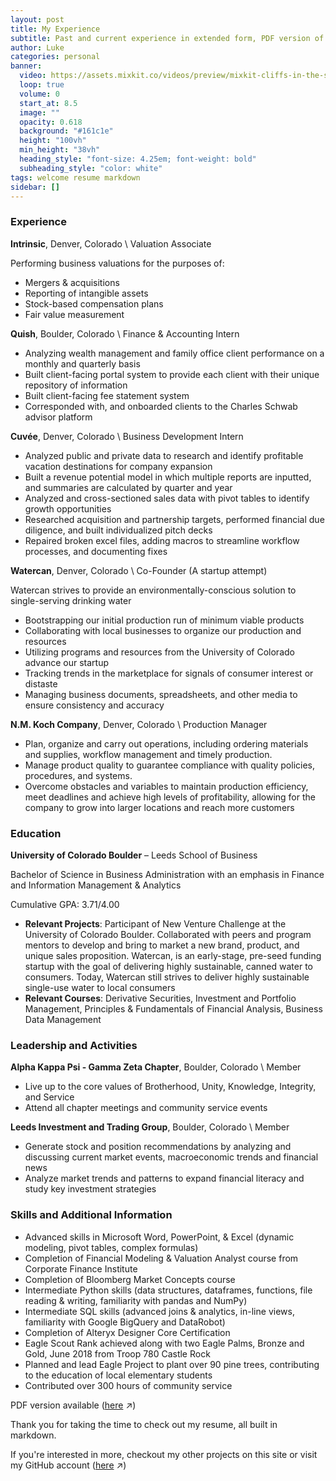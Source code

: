 ```yaml
---
layout: post
title: My Experience
subtitle: Past and current experience in extended form, PDF version of my resume available below
author: Luke
categories: personal
banner:
  video: https://assets.mixkit.co/videos/preview/mixkit-cliffs-in-the-sea-aerial-shot-1952-large.mp4
  loop: true
  volume: 0
  start_at: 8.5
  image: ""
  opacity: 0.618
  background: "#161c1e"
  height: "100vh"
  min_height: "38vh"
  heading_style: "font-size: 4.25em; font-weight: bold"
  subheading_style: "color: white"
tags: welcome resume markdown
sidebar: []
---
```


### Experience

**Intrinsic**, Denver, Colorado \ Valuation Associate

Performing business valuations for the purposes of:
- Mergers & acquisitions
- Reporting of intangible assets 
- Stock-based compensation plans 
- Fair value measurement

**Quish**, Boulder, Colorado \ Finance & Accounting Intern

- Analyzing wealth management and family office client performance on a monthly and quarterly basis
- Built client-facing portal system to provide each client with their unique repository of information
- Built client-facing fee statement system 
- Corresponded with, and onboarded clients to the Charles Schwab advisor platform

**Cuvée**, Denver, Colorado \ Business Development Intern

- Analyzed public and private data to research and identify profitable vacation destinations for company expansion
- Built a revenue potential model in which multiple reports are inputted, and summaries are calculated by quarter and year
- Analyzed and cross-sectioned sales data with pivot tables to identify growth opportunities
- Researched acquisition and partnership targets, performed financial due diligence, and built individualized pitch decks
- Repaired broken excel files, adding macros to streamline workflow processes, and documenting fixes

**Watercan**, Denver, Colorado \ Co-Founder (A startup attempt)

Watercan strives to provide an environmentally-conscious solution to single-serving drinking water
- Bootstrapping our initial production run of minimum viable products
- Collaborating with local businesses to organize our production and resources
- Utilizing programs and resources from the University of Colorado advance our startup
- Tracking trends in the marketplace for signals of consumer interest or distaste
- Managing business documents, spreadsheets, and other media to ensure consistency and accuracy

**N.M. Koch Company**, Denver, Colorado \ Production Manager

- Plan, organize and carry out operations, including ordering materials and supplies, workflow management and timely production. 
- Manage product quality to guarantee compliance with quality policies, procedures, and systems. 
- Overcome obstacles and variables to maintain production efficiency, meet deadlines and achieve high levels of profitability, allowing for the company to grow into larger locations and reach more customers

### Education

**University of Colorado Boulder** – Leeds School of Business

Bachelor of Science in Business Administration with an emphasis in Finance and Information Management & Analytics

Cumulative GPA: 3.71/4.00

- **Relevant Projects**: Participant of New Venture Challenge at the University of Colorado Boulder. Collaborated with peers and program mentors to develop and bring to market a new brand, product, and unique sales proposition. Watercan, is an early-stage, pre-seed funding startup with the goal of delivering highly sustainable, canned water to consumers. Today, Watercan still strives to deliver highly sustainable single-use water to local consumers
- **Relevant Courses**: Derivative Securities, Investment and Portfolio Management, Principles & Fundamentals of Financial Analysis, Business Data Management


### Leadership and Activities

**Alpha Kappa Psi - Gamma Zeta Chapter**, Boulder, Colorado \ Member

- Live up to the core values of Brotherhood, Unity, Knowledge, Integrity, and Service
- Attend all chapter meetings and community service events

**Leeds Investment and Trading Group**, Boulder, Colorado \ Member										  
- Generate stock and position recommendations by analyzing and discussing current market events, macroeconomic trends and financial news
- Analyze market trends and patterns to expand financial literacy and study key investment strategies

### Skills and Additional Information

- Advanced skills in Microsoft Word, PowerPoint, & Excel (dynamic modeling, pivot tables, complex formulas)
- Completion of Financial Modeling & Valuation Analyst course from Corporate Finance Institute
- Completion of Bloomberg Market Concepts course
- Intermediate Python skills (data structures, dataframes, functions, file reading & writing, familiarity with pandas and NumPy)
- Intermediate SQL skills (advanced joins & analytics, in-line views, familiarity with Google BigQuery and DataRobot)
- Completion of Alteryx Designer Core Certification 
- Eagle Scout Rank achieved along with two Eagle Palms, Bronze and Gold, June 2018 from Troop 780 Castle Rock
- Planned and lead Eagle Project to plant over 90 pine trees, contributing to the education of local elementary students
- Contributed over 300 hours of community service

PDF version available ([here][PDF] ↗)

Thank you for taking the time to check out my resume, all built in markdown.

If you're interested in more, checkout my other projects on this site or visit my GitHub account ([here][github-account] ↗)

[github-account]: https://github.com/lukenelsn
[PDF]: https://lukenelsn.github.io/assets/Luke-Nelson-Resume.pdf